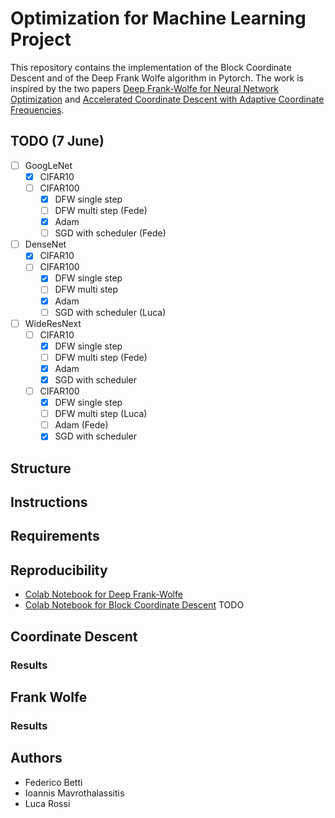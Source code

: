 # Optimization for Machine Learning Project
This repository contains the implementation of the Block Coordinate Descent and of the Deep Frank Wolfe algorithm in Pytorch. The work is inspired by the two papers [Deep Frank-Wolfe for Neural Network Optimization](https://arxiv.org/pdf/1811.07591.pdf) and [Accelerated Coordinate Descent with Adaptive Coordinate Frequencies](http://proceedings.mlr.press/v29/Glasmachers13.pdf).

## TODO (7 June)
- [ ] GoogLeNet
   - [x] CIFAR10
   - [ ] CIFAR100
      - [x] DFW single step
      - [ ] DFW multi step  (Fede)
      - [x] Adam
      - [ ] SGD with scheduler (Fede)
- [ ] DenseNet
   - [x] CIFAR10
   - [ ] CIFAR100
      - [x] DFW single step
      - [ ] DFW multi step
      - [x] Adam
      - [ ] SGD with scheduler (Luca)
- [ ] WideResNext
   - [ ] CIFAR10
       - [x] DFW single step
       - [ ] DFW multi step (Fede)
       - [x] Adam
       - [x] SGD with scheduler
    - [ ] CIFAR100
       - [x] DFW single step
       - [ ] DFW multi step (Luca)
       - [ ] Adam (Fede)
       - [x] SGD with scheduler

## Structure

## Instructions

## Requirements

## Reproducibility
- [Colab Notebook for Deep Frank-Wolfe](https://colab.research.google.com/drive/1mpsunyV-11yDXPhZLznryLxJoMx4Zqxd)
- [Colab Notebook for Block Coordinate Descent](https://colab.research.google.com/drive/1mpsunyV-11yDXPhZLznryLxJoMx4Zqxd) TODO

## Coordinate Descent

### Results

## Frank Wolfe

### Results

## Authors
- Federico Betti
- Ioannis Mavrothalassitis
- Luca Rossi

